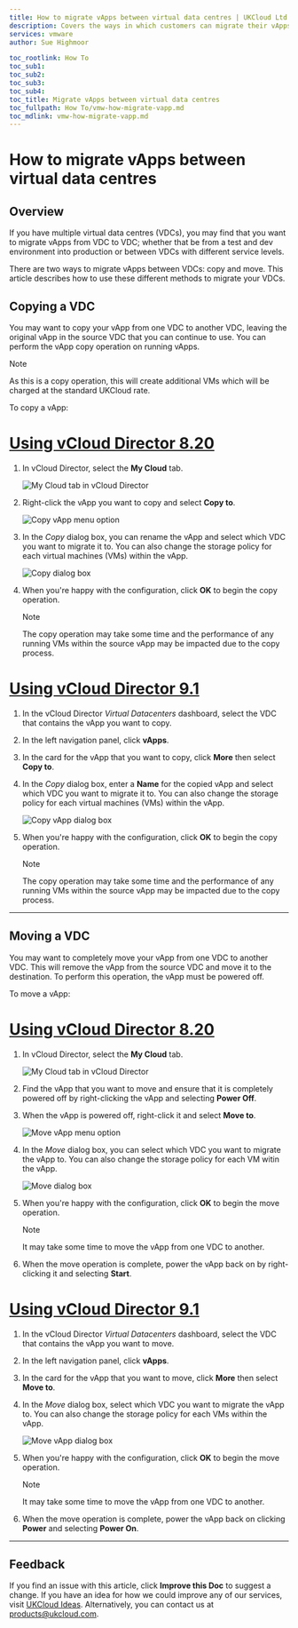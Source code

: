 ```yaml
---
title: How to migrate vApps between virtual data centres | UKCloud Ltd
description: Covers the ways in which customers can migrate their vApps between virtual data centres (VDCs)
services: vmware
author: Sue Highmoor

toc_rootlink: How To
toc_sub1:
toc_sub2:
toc_sub3:
toc_sub4:
toc_title: Migrate vApps between virtual data centres
toc_fullpath: How To/vmw-how-migrate-vapp.md
toc_mdlink: vmw-how-migrate-vapp.md
---
```


# How to migrate vApps between virtual data centres

## Overview

If you have multiple virtual data centres (VDCs), you may find that you want to migrate vApps from VDC to VDC; whether that be from a test and dev environment into production or between VDCs with different service levels.

There are two ways to migrate vApps between VDCs: copy and move. This article describes how to use these different methods to migrate your VDCs.

## Copying a VDC

You may want to copy your vApp from one VDC to another VDC, leaving the original vApp in the source VDC that you can continue to use. You can perform the vApp copy operation on running vApps.

> [!NOTE]
> As this is a copy operation, this will create additional VMs which will be charged at the standard UKCloud rate.

To copy a vApp:

# [Using vCloud Director 8.20](#tab/tabid-1)

1. In vCloud Director, select the **My Cloud** tab.

    ![My Cloud tab in vCloud Director](images/vmw-vcd-tab-my-cloud.png)

2. Right-click the vApp you want to copy and select **Copy to**.

    ![Copy vApp menu option](images/vmw-vcd-mnu-copy-vapp.png)

3. In the *Copy* dialog box, you can rename the vApp and select which VDC you want to migrate it to. You can also change the storage policy for each virtual machines (VMs) within the vApp.

    ![Copy dialog box](images/vmw-vcd-copy-vapp.png)

4. When you're happy with the configuration, click **OK** to begin the copy operation.

    > [!NOTE]
    > The copy operation may take some time and the performance of any running VMs within the source vApp may be impacted due to the copy process.

# [Using vCloud Director 9.1](#tab/tabid-2)

1. In the vCloud Director *Virtual Datacenters* dashboard, select the VDC that contains the vApp you want to copy.

2. In the left navigation panel, click **vApps**.

3. In the card for the vApp that you want to copy, click **More** then select **Copy to**.

4. In the *Copy* dialog box, enter a **Name** for the copied vApp and select which VDC you want to migrate it to. You can also change the storage policy for each virtual machines (VMs) within the vApp.

    ![Copy vApp dialog box](images/vmw-vcd91-copy-vapp.png)

5. When you're happy with the configuration, click **OK** to begin the copy operation.

    > [!NOTE]
    > The copy operation may take some time and the performance of any running VMs within the source vApp may be impacted due to the copy process.

***

## Moving a VDC

You may want to completely move your vApp from one VDC to another VDC. This will remove the vApp from the source VDC and move it to the destination. To perform this operation, the vApp must be powered off.

To move a vApp:

# [Using vCloud Director 8.20](#tab/tabid-1)

1. In vCloud Director, select the **My Cloud** tab.

    ![My Cloud tab in vCloud Director](images/vmw-vcd-tab-my-cloud.png)

2. Find the vApp that you want to move and ensure that it is completely powered off by right-clicking the vApp and selecting **Power Off**.

3. When the vApp is powered off, right-click it and select **Move to**.

    ![Move vApp menu option](images/vmw-vcd-mnu-move-vapp.png)

4. In the *Move* dialog box, you can select which VDC you want to migrate the vApp to. You can also change the storage policy for each VM witin the vApp.

    ![Move dialog box](images/vmw-vcd-move-vapp.png)

5. When you're happy with the configuration, click **OK** to begin the move operation.

    > [!NOTE]
    > It may take some time to move the vApp from one VDC to another.

6. When the move operation is complete, power the vApp back on by right-clicking it and selecting **Start**.

# [Using vCloud Director 9.1](#tab/tabid-2)

1. In the vCloud Director *Virtual Datacenters* dashboard, select the VDC that contains the vApp you want to move.

2. In the left navigation panel, click **vApps**.

3. In the card for the vApp that you want to move, click **More** then select **Move to**.

4. In the *Move* dialog box, select which VDC you want to migrate the vApp to. You can also change the storage policy for each VMs within the vApp.

    ![Move vApp dialog box](images/vmw-vcd91-move-vapp.png)

5. When you're happy with the configuration, click **OK** to begin the move operation.

    > [!NOTE]
    > It may take some time to move the vApp from one VDC to another.

6. When the move operation is complete, power the vApp back on clicking **Power** and selecting **Power On**.

***

## Feedback

If you find an issue with this article, click **Improve this Doc** to suggest a change. If you have an idea for how we could improve any of our services, visit [UKCloud Ideas](https://ideas.ukcloud.com). Alternatively, you can contact us at <products@ukcloud.com>.